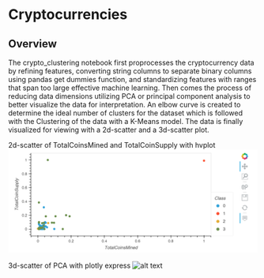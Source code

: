 # Cryptocurrencies

## Overview

The crypto_clustering notebook first proprocesses the cryptocurrency data by refining features, converting string columns to separate binary columns using pandas get dummies function, and standardizing features with ranges that span too large effective machine learning. Then comes the process of reducing data dimensions utilizing PCA or principal component analysis to better visualize the data for interpretation. An elbow curve is created to determine the ideal number of clusters for the dataset which is followed with the Clustering of the data with a K-Means model. The data is finally visualized for viewing with a 2d-scatter and a 3d-scatter plot.


2d-scatter of TotalCoinsMined and TotalCoinSupply with hvplot 
![alt text](resources/scatter.PNG)


3d-scatter of PCA with plotly express 
![alt text](resources/3d-scatter.PNG)

